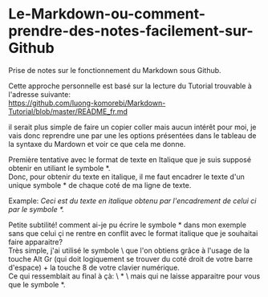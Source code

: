 # Le-Markdown-ou-comment-prendre-des-notes-facilement-sur-Github
Prise de notes sur le fonctionnement du Markdown sous Github.  
  
Cette approche personnelle est basé sur la lecture du Tutorial trouvable à l'adresse suivante:  
https://github.com/luong-komorebi/Markdown-Tutorial/blob/master/README_fr.md

il serait plus simple de faire un copier coller mais aucun intérêt pour moi, je vais donc reprendre une par une les options présentées dans le tableau de la syntaxe du Mardown et voir ce que cela me donne.  

Première tentative avec le format de texte en Italique que je suis supposé obtenir en utiliant le symbole *.  
Donc, pour obtenir du texte en italique, il me faut encadrer le texte d'un unique symbole * de chaque coté de ma ligne de texte.  
  
  
Example: *Ceci est du texte en italique obtenu par l'encadrement de celui ci par le symbole \*\.*  
  
  
Petite subtilité! comment ai-je pu écrire le symbole * dans mon exemple sans que celui çi ne rentre en conflit avec le format italique que je souhaitai faire apparaitre?    
Très simple, j'ai utilisé le symbole \ que l'on obtiens grâce à l'usage de la touche Alt Gr (qui doit logiquement se trouver du coté droit de votre barre d'espace) + la touche 8 de votre clavier numérique.  
Ce qui ressemblait au final à çà: \ * \ mais qui ne laisse apparaitre pour vous que le symbole *.  

